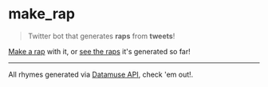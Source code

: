 # make_rap
> Twitter bot that generates **raps** from **tweets**!

[Make a rap](https://twitter.com/make_rap) with it, or [see the raps](https://twitter.com/make_rap/with_replies) it's generated so far!

---

All rhymes generated via [Datamuse API](https://www.datamuse.com/api), check 'em out!.
